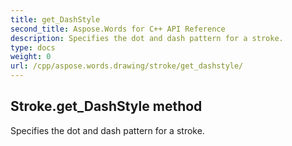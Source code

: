 ```yaml
---
title: get_DashStyle
second_title: Aspose.Words for C++ API Reference
description: Specifies the dot and dash pattern for a stroke. 
type: docs
weight: 0
url: /cpp/aspose.words.drawing/stroke/get_dashstyle/
---
```

## Stroke.get_DashStyle method


Specifies the dot and dash pattern for a stroke.

